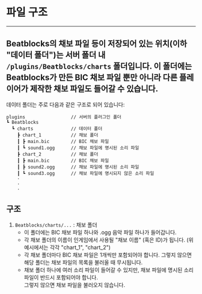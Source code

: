 # 파일 구조

---
Beatblocks의 채보 파일 등이 저장되어 있는 위치(이하 "데이터 폴더")는 서버 폴더 내 `/plugins/Beatblocks/charts` 폴더입니다.
이 폴더에는 Beatblocks가 만든 BIC 채보 파일 뿐만 아니라 다른 플레이어가 제작한 채보 파일도 들어갈 수 있습니다.
---
데이터 폴더는 주로 다음과 같은 구조로 되어 있습니다:
```
plugins                 // 서버의 플러그인 폴더
┗ Beatblocks
  ┗ charts              // 데이터 폴더
    ┣ chart_1           // 채보 폴더
    ┃ ┣ main.bic        // BIC 채보 파일
    ┃ ┗ sound1.ogg      // 채보 파일에 명시된 소리 파일
    ┣ chart_2           // 채보 폴더
    ┃ ┣ main.bic        // BIC 채보 파일
    ┃ ┣ sound2.ogg      // 채보 파일에 명시된 소리 파일
    ┃ ┗ sound3.ogg      // 채보 파일에 명시되지 않은 소리 파일
    ·
    ·
    ·
```
## 구조

1. `Beatblocks/charts/...` : 채보 폴더
   - 이 폴더에는 BIC 채보 파일 하나와 .ogg 음악 파일 하나가 들어갑니다.
   - 각 채보 폴더의 이름이 인게임에서 사용될 "채보 이름" (혹은 ID)가 됩니다. (위 예시에서는 각각 "chart_1", "chart_2")
   - 각 채보 폴더마다 BIC 채보 파일은 1개씩만 포함되어야 합니다. 그렇지 않으면 해당 폴더는 채보 파일의 목록을 불러올 때 무시됩니다.
   - 채보 폴더 하나에 여러 소리 파일이 들어갈 수 있지만, 채보 파일에 명시된 소리 파일이 반드시 포함되어야 합니다.<br>
     그렇지 않으면 채보 파일을 불러오지 않습니다.